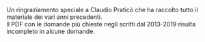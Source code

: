 Un ringraziamento speciale a Claudio Praticò che ha raccolto tutto il materiale dei vari anni precedenti.  <br />
Il PDF con le domande più chieste negli scritti dal 2013-2019 risulta incompleto in alcune domande.

